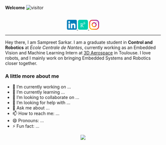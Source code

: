 
__Welcome__ ![visitor](https://visitor-badge.glitch.me/badge?page_id=sampreets3.sampreets3)

<p align="center">
<br/>

<a href="https://www.linkedin.com/in/sampreets3/">
    <img alt=" Sampreet Sarkar | LinkedIn" width="32px" src="res/imgs/linkedin.svg"/>
</a>

<a href="https://www.researchgate.net/profile/Sampreet-Sarkar">
    <img alt=" Sampreet Sarkar | ResearchGate" width="32px" src="res/imgs/researchgate.svg"/>
</a>

<a href="https://www.instagram.com/sampreetsarkar">
  <img alt="Sampreet Sarkar | Instagram" width="32px" src="res/imgs/instagram.svg"/>
</a>
</p>

---

Hey there, I am Sampreet Sarkar. I am a graduate student in __Control and Robotics__ at _École Centrale de Nantes_, currently working as an Embedded Vision and Machine Learning Intern at [3D Aerospace](https://www.3daerospace.eu) in Toulouse. I love robots, and I mainly work on bringing Embedded Systems and Robotics closer together.

### A little more about me

- 🔭 I’m currently working on ...
- 🌱 I’m currently learning ...
- 👯 I’m looking to collaborate on ...
- 🤔 I’m looking for help with ...
- 💬 Ask me about ...
- 📫 How to reach me: ...
- 😄 Pronouns: ...
- ⚡ Fun fact: ...

<p align="center">
<img height="180em" src="https://github-readme-stats.vercel.app/api?username=sampreets3&show_icons=true&hide_border=true&&count_private=true&include_all_commits=true"/>
</p>
